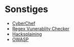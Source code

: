 # Sonstiges

- [CyberChef](https://gchq.github.io/CyberChef/)
- [Regex Vunerablity Checker](https://devina.io/redos-checker)
- [Hacksplaining](https://www.hacksplaining.com/lessons)
- [OWASP](https://owasp.org/www-community/attacks/)
